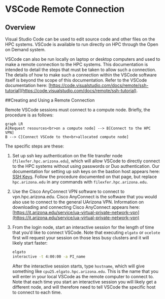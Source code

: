 # VSCode Remote Connection


## Overview 

Visual Studio Code can be used to edit source code and other files on the HPC systems.  VSCode is available to run directly on HPC through the Open on Demand system. 

VSCode can also be run locally on laptop or desktop computers and used to make a remote connection to the HPC systems.  This documentation is intended to detail the steps that must be taken to allow such a connection.  The details of how to make such a connection within the VSCode software itself is beyond the scope of this documentation. Refer to the VSCode documentation here: [https://code.visualstudio.com/docs/remote/ssh-tutorial](https://code.visualstudio.com/docs/remote/ssh-tutorial).  

##Creating and Using a Remote Connection

Remote VSCode sessions must connect to a compute node.  Briefly, the procedure is as follows:

```mermaid
graph LR
A[Request resources<br>on a compute node] --> B[Connect to the HPC VPN]
B --> C[Connect VSCode to the<br>allocated compute node]
```

The specific steps are these:

1. Set up ssh key authentication on the file transfer node (```filexfer.hpc.arizona.edu```), which will allow VSCode to directly connect to the HPC systems without using passwords or Duo authentication.  Our documentation for setting up ssh keys on the bastion host appears here: [SSH Keys](/registration_and_access/system_access/#ssh-keys).  Follow the procedure documented on that page, but replace ```hpc.arizona.edu``` in any commands with ```filexfer.hpc.arizona.edu```.

2. Use the Cisco AnyConnect VPN software to connect to vpn.hpc.arizona.edu.  Cisco AnyConnect is the software that you would also use to connect to the general UArizona VPN.  Information on downloading and connecting Cisco AnyConnect appears here: [https://it.arizona.edu/service/ua-virtual-private-network-vpn](https://it.arizona.edu/service/ua-virtual-private-network-vpn)
 
3. From the login node, start an interactive session for the length of time that you’d like to connect VSCode. Note that executing ```elgato``` or ```ocelote``` first will request your session on those less busy clusters and it will likely start faster:
 
    ```bash
    elgato
    interactive -t 4:00:00 -a PI_name
    ```
    
    After the interactive session starts, type ```hostname```, which will give something like ```cpu25.elgato.hpc.arizona.edu```. This is the name that you will enter in your local VSCode as the remote computer to connect to. Note that each time you start an interactive session you will likely get a different node, and will therefore need to tell VSCode the specific host to connect to each time.